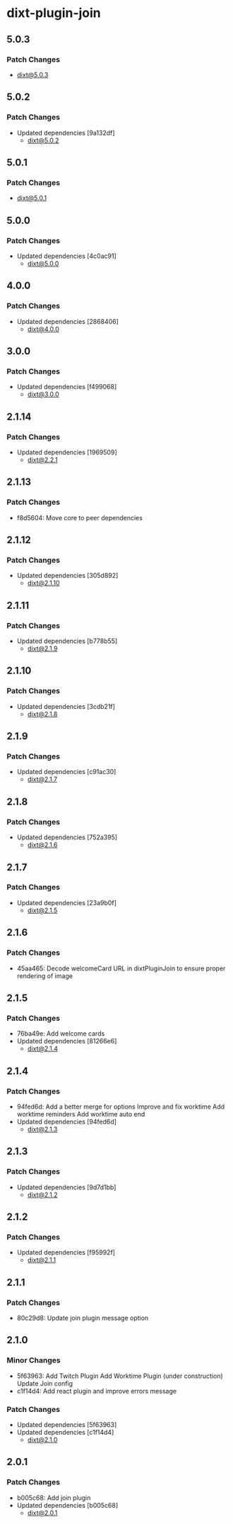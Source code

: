 # dixt-plugin-join

## 5.0.3

### Patch Changes

- dixt@5.0.3

## 5.0.2

### Patch Changes

- Updated dependencies [9a132df]
  - dixt@5.0.2

## 5.0.1

### Patch Changes

- dixt@5.0.1

## 5.0.0

### Patch Changes

- Updated dependencies [4c0ac91]
  - dixt@5.0.0

## 4.0.0

### Patch Changes

- Updated dependencies [2868406]
  - dixt@4.0.0

## 3.0.0

### Patch Changes

- Updated dependencies [f499068]
  - dixt@3.0.0

## 2.1.14

### Patch Changes

- Updated dependencies [1969509]
  - dixt@2.2.1

## 2.1.13

### Patch Changes

- f8d5604: Move core to peer dependencies

## 2.1.12

### Patch Changes

- Updated dependencies [305d892]
  - dixt@2.1.10

## 2.1.11

### Patch Changes

- Updated dependencies [b778b55]
  - dixt@2.1.9

## 2.1.10

### Patch Changes

- Updated dependencies [3cdb21f]
  - dixt@2.1.8

## 2.1.9

### Patch Changes

- Updated dependencies [c91ac30]
  - dixt@2.1.7

## 2.1.8

### Patch Changes

- Updated dependencies [752a395]
  - dixt@2.1.6

## 2.1.7

### Patch Changes

- Updated dependencies [23a9b0f]
  - dixt@2.1.5

## 2.1.6

### Patch Changes

- 45aa465: Decode welcomeCard URL in dixtPluginJoin to ensure proper rendering of image

## 2.1.5

### Patch Changes

- 76ba49e: Add welcome cards
- Updated dependencies [81266e6]
  - dixt@2.1.4

## 2.1.4

### Patch Changes

- 94fed6d: Add a better merge for options
  Improve and fix worktime
  Add worktime reminders
  Add worktime auto end
- Updated dependencies [94fed6d]
  - dixt@2.1.3

## 2.1.3

### Patch Changes

- Updated dependencies [9d7d1bb]
  - dixt@2.1.2

## 2.1.2

### Patch Changes

- Updated dependencies [f95992f]
  - dixt@2.1.1

## 2.1.1

### Patch Changes

- 80c29d8: Update join plugin message option

## 2.1.0

### Minor Changes

- 5f63963: Add Twitch Plugin
  Add Worktime Plugin (under construction)
  Update Join config
- c1f14d4: Add react plugin and improve errors message

### Patch Changes

- Updated dependencies [5f63963]
- Updated dependencies [c1f14d4]
  - dixt@2.1.0

## 2.0.1

### Patch Changes

- b005c68: Add join plugin
- Updated dependencies [b005c68]
  - dixt@2.0.1
